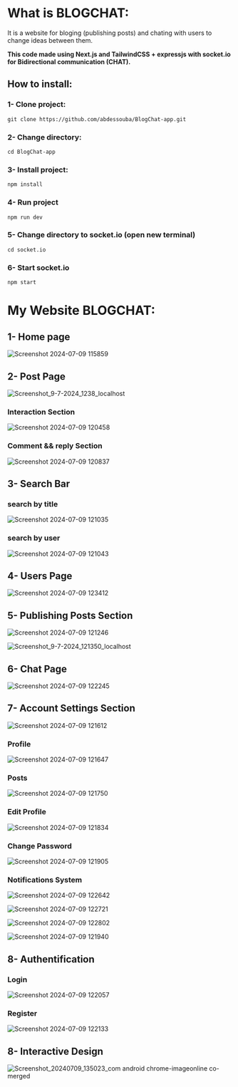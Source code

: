 # What is BLOGCHAT:
It is a website for bloging (publishing posts) and chating with users to change ideas between them.

**This code made using Next.js and TailwindCSS + expressjs with socket.io for Bidirectional communication (CHAT).**

## How to install:
### 1- Clone project:
`git clone https://github.com/abdessouba/BlogChat-app.git`

### 2- Change directory:
`cd BlogChat-app`

### 3- Install project:
`npm install`

### 4- Run project
`npm run dev`

### 5- Change directory to socket.io (open new terminal)
`cd socket.io`

### 6- Start socket.io
`npm start`

# My Website BLOGCHAT:
## 1- Home page
![Screenshot 2024-07-09 115859](https://github.com/abdessouba/BlogChat-app/assets/160285551/aee89cb4-82db-410d-a88a-2101f36ebe3e)


## 2- Post Page
![Screenshot_9-7-2024_1238_localhost](https://github.com/abdessouba/BlogChat-app/assets/160285551/64fa313b-add2-43b5-9a67-6eee21b7de95)

### Interaction Section
![Screenshot 2024-07-09 120458](https://github.com/abdessouba/BlogChat-app/assets/160285551/b82c099f-e304-4cca-a768-304538f08cdb)

### Comment && reply Section
![Screenshot 2024-07-09 120837](https://github.com/abdessouba/BlogChat-app/assets/160285551/634e2018-aeda-43db-a5c8-f95dbf1e9389)


## 3- Search Bar
### search by title
![Screenshot 2024-07-09 121035](https://github.com/abdessouba/BlogChat-app/assets/160285551/9c2e3e7e-c1e9-4499-939d-cc0ff70757f5)

### search by user
![Screenshot 2024-07-09 121043](https://github.com/abdessouba/BlogChat-app/assets/160285551/6b73a302-88b6-4657-8420-739cbb97cc77)


## 4- Users Page
![Screenshot 2024-07-09 123412](https://github.com/abdessouba/BlogChat-app/assets/160285551/8fb28748-31c6-4461-8bc1-8e8c0f8fe285)


## 5- Publishing Posts Section
![Screenshot 2024-07-09 121246](https://github.com/abdessouba/BlogChat-app/assets/160285551/1ee8efc3-8ec6-4a41-9ac1-8e7814117923)

![Screenshot_9-7-2024_121350_localhost](https://github.com/abdessouba/BlogChat-app/assets/160285551/e37fc0ef-a7b2-4d90-8801-125dd082a73e)


## 6- Chat Page
![Screenshot 2024-07-09 122245](https://github.com/abdessouba/BlogChat-app/assets/160285551/94ce3458-7533-43f7-a404-291ce83bf458)

## 7- Account Settings Section
![Screenshot 2024-07-09 121612](https://github.com/abdessouba/BlogChat-app/assets/160285551/f0c3102a-8ddb-428b-9ff4-383bdd3b8dc9)

### Profile
![Screenshot 2024-07-09 121647](https://github.com/abdessouba/BlogChat-app/assets/160285551/6ad51ec7-c91a-493f-a0f3-146f4c447922)

### Posts
![Screenshot 2024-07-09 121750](https://github.com/abdessouba/BlogChat-app/assets/160285551/7e731d9e-0bad-4db8-9634-960e64fd2db9)

### Edit Profile
![Screenshot 2024-07-09 121834](https://github.com/abdessouba/BlogChat-app/assets/160285551/286bb721-e4a8-4310-bd72-892ee5935bad)

### Change Password
![Screenshot 2024-07-09 121905](https://github.com/abdessouba/BlogChat-app/assets/160285551/0693b0ab-feb1-4f72-9216-eceded3d1731)

### Notifications System

![Screenshot 2024-07-09 122642](https://github.com/abdessouba/BlogChat-app/assets/160285551/9b6e57a6-74df-466a-828f-4fbe24efdd87)

![Screenshot 2024-07-09 122721](https://github.com/abdessouba/BlogChat-app/assets/160285551/bd5ee27a-e447-460a-b8d3-0bf58b207ae6)

![Screenshot 2024-07-09 122802](https://github.com/abdessouba/BlogChat-app/assets/160285551/49b5dacd-7b6d-41da-af6e-e0765c21fc43)

![Screenshot 2024-07-09 121940](https://github.com/abdessouba/BlogChat-app/assets/160285551/c2d9d660-880b-4ee9-a2c1-892a2b6837c8)


## 8- Authentification
### Login
![Screenshot 2024-07-09 122057](https://github.com/abdessouba/BlogChat-app/assets/160285551/b9a4ba42-c205-45de-80f0-c8b2b1af1f3f)

### Register
![Screenshot 2024-07-09 122133](https://github.com/abdessouba/BlogChat-app/assets/160285551/2c9100fe-5b6e-480c-99d3-da9427834bac)

## 8- Interactive Design
![Screenshot_20240709_135023_com android chrome-imageonline co-merged](https://github.com/abdessouba/BlogChat-app/assets/160285551/7832580e-4231-4aa3-a114-a1168cda24fc)

